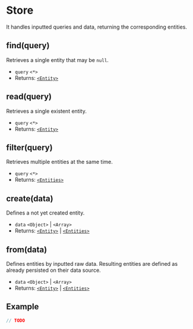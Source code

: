 # Store

It handles inputted queries and data, returning the corresponding entities.

## find(query)

Retrieves a single entity that may be `null`.

- `query` `<*>`
- Returns: [`<Entity>`](entity.md)

## read(query)

Retrieves a single existent entity.

- `query` `<*>`
- Returns: [`<Entity>`](entity.md)

## filter(query)

Retrieves multiple entities at the same time.

- `query` `<*>`
- Returns: [`<Entities>`](entities.md)

## create(data)

Defines a not yet created entity.

- `data` `<Object>` | `<Array>`
- Returns: [`<Entity>`](entity.md) | [`<Entities>`](entities.md)

## from(data)

Defines entities by inputted raw data. Resulting entities are defined as already persisted on their data source.

- `data` `<Object>` | `<Array>`
- Returns: [`<Entity>`](entity.md) | [`<Entities>`](entities.md)

## Example

```javascript
// TODO
```
